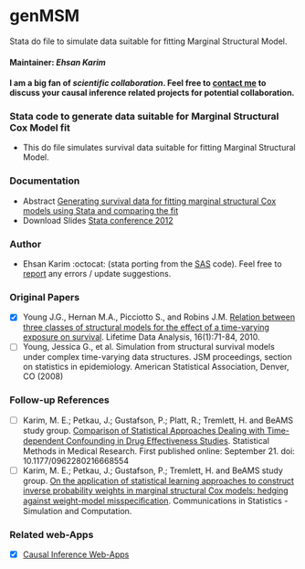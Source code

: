 # genMSM
Stata do file to simulate data suitable for fitting Marginal Structural Model.

#### Maintainer: *Ehsan Karim* 
#### I am a big fan of *scientific collaboration*. Feel free to [contact me](http://www.ehsankarim.com) to discuss your causal inference related projects for potential collaboration.

### Stata code to generate data suitable for Marginal Structural Cox Model fit
* This do file simulates survival data suitable for fitting Marginal Structural Model.

### Documentation
* Abstract
[Generating survival data for fitting marginal structural Cox models using Stata and comparing the fit](https://ideas.repec.org/p/boc/scon12/16.html)
* Download Slides
[Stata conference 2012](http://www.stata.com/meeting/sandiego12/abstracts/)

### Author 
* Ehsan Karim :octocat: (stata porting from the [SAS](https://cdn1.sph.harvard.edu/wp-content/uploads/sites/148/2012/10/simulate_snaftm.txt) code). Feel free to [report](http://www.ehsankarim.com/) any errors / update suggestions. 

### Original Papers
- [x] Young J.G., Hernan M.A., Picciotto S., and Robins J.M. [Relation between three classes of structural models for the effect of a time-varying exposure on survival](http://link.springer.com/article/10.1007/s10985-009-9135-3). Lifetime Data Analysis, 16(1):71-84, 2010. 
- [ ] Young, Jessica G., et al. Simulation from structural survival models under complex time-varying data structures. JSM proceedings, section on statistics in epidemiology. American Statistical Association, Denver, CO (2008)

### Follow-up References
- [ ] Karim, M. E.; Petkau, J.; Gustafson, P.; Platt, R.; Tremlett, H. and BeAMS study group. [Comparison of Statistical Approaches Dealing with Time-dependent Confounding in Drug Eﬀectiveness Studies](http://smm.sagepub.com/content/early/2016/09/21/0962280216668554.abstract). Statistical Methods in Medical Research. First published online: September 21. doi: 10.1177/0962280216668554
- [ ] Karim, M. E.; Petkau, J.; Gustafson, P.; Tremlett, H. and BeAMS study group. [On the application of statistical learning approaches to construct inverse probability weights in marginal structural Cox models: hedging against weight-model misspeciﬁcation](http://www.tandfonline.com/toc/lssp20/current). Communications in Statistics - Simulation and Computation.

### Related web-Apps
- [x] [Causal Inference Web-Apps](http://www.ehsankarim.com/software/webapps)

